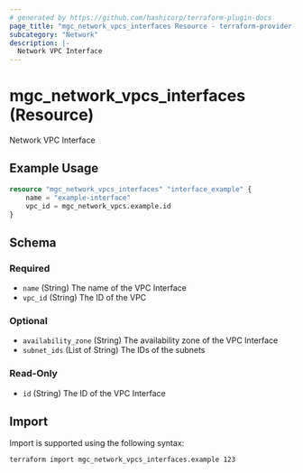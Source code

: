 ```yaml
---
# generated by https://github.com/hashicorp/terraform-plugin-docs
page_title: "mgc_network_vpcs_interfaces Resource - terraform-provider-mgc"
subcategory: "Network"
description: |-
  Network VPC Interface
---
```


# mgc_network_vpcs_interfaces (Resource)

Network VPC Interface

## Example Usage

```terraform
resource "mgc_network_vpcs_interfaces" "interface_example" {
    name = "example-interface"
    vpc_id = mgc_network_vpcs.example.id
}
```

<!-- schema generated by tfplugindocs -->
## Schema

### Required

- `name` (String) The name of the VPC Interface
- `vpc_id` (String) The ID of the VPC

### Optional

- `availability_zone` (String) The availability zone of the VPC Interface
- `subnet_ids` (List of String) The IDs of the subnets

### Read-Only

- `id` (String) The ID of the VPC Interface

## Import

Import is supported using the following syntax:

```shell
terraform import mgc_network_vpcs_interfaces.example 123
```
